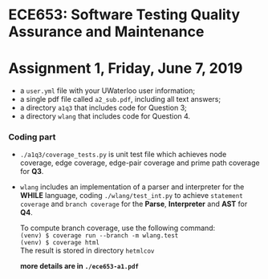 # ECE653: Software Testing Quality Assurance and Maintenance
# Assignment 1, Friday, June 7, 2019

+ a `user.yml` file with your UWaterloo user information;
+ a single pdf file called `a2_sub.pdf`, including all text answers;
+ a directory `a1q3` that includes code for Question 3;
+ a directory `wlang` that includes code for Question 4.


### Coding part
+ `./a1q3/coverage_tests.py` is unit test file which achieves node coverage, edge coverage, edge-pair coverage and prime path coverage for **Q3**.

+ `wlang` includes an implementation of a parser and interpreter for the **WHILE** language, coding `./wlang/test_int.py` to achieve `statement coverage` and `branch coverage` for the **Parse**, **Interpreter** and **AST** for **Q4**.


   To compute branch coverage, use the following command:  
   `(venv) $ coverage run --branch -m wlang.test`  
   `(venv) $ coverage html`  
   The result is stored in directory `hetmlcov`
   
   **more details are in `./ece653-a1.pdf`**
